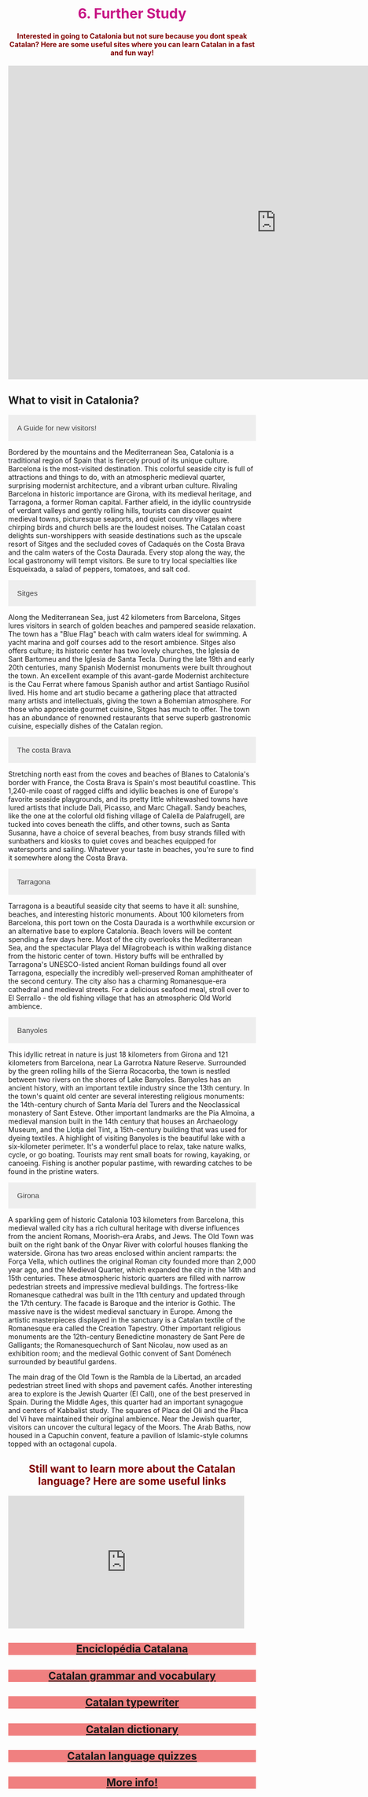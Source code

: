 <h1 style="color:mediumvioletred;" align="center">6. Further Study</h1>

<h4 style="color:maroon;" align="center">Interested in going to Catalonia but not sure because you dont speak Catalan? Here are some useful sites where you can learn Catalan in a fast and fun way!</h4>

<iframe src="https://h5p.org/h5p/embed/475462" width="1090" height="638" frameborder="0" allowfullscreen="allowfullscreen"></iframe><script src="https://h5p.org/sites/all/modules/h5p/library/js/h5p-resizer.js" charset="UTF-8"></script>




<html>
<head>
<meta name="viewport" content="width=device-width, initial-scale=1">
<style>
.accordion {
  background-color: #eee;
  color: #444;
  cursor: pointer;
  padding: 18px;
  width: 100%;
  border: none;
  text-align: left;
  outline: none;
  font-size: 15px;
  transition: 0.4s;
}

.active, .accordion:hover {
  background-color: #ccc; 
}

.panel {
  padding: 0 18px;
  display: none;
  background-color: white;
  overflow: hidden;
}
</style>
</head>
<body>

<h2>What to visit in Catalonia?</h2>

<button class="accordion">A Guide for new visitors!</button>
<div class="panel">
  <p>Bordered by the mountains and the Mediterranean Sea, Catalonia is a traditional region of Spain that is fiercely proud of its unique culture. Barcelona is the most-visited destination. This colorful seaside city is full of attractions and things to do, with an atmospheric medieval quarter, surprising modernist architecture, and a vibrant urban culture. Rivaling Barcelona in historic importance are Girona, with its medieval heritage, and Tarragona, a former Roman capital. Farther afield, in the idyllic countryside of verdant valleys and gently rolling hills, tourists can discover quaint medieval towns, picturesque seaports, and quiet country villages where chirping birds and church bells are the loudest noises. The Catalan coast delights sun-worshippers with seaside destinations such as the upscale resort of Sitges and the secluded coves of Cadaqués on the Costa Brava and the calm waters of the Costa Daurada. Every stop along the way, the local gastronomy will tempt visitors. Be sure to try local specialties like Esqueixada, a salad of peppers, tomatoes, and salt cod.</p></div>

<button class="accordion">Sitges</button>
<div class="panel">
  <p>Along the Mediterranean Sea, just 42 kilometers from Barcelona, Sitges lures visitors in search of golden beaches and pampered seaside relaxation. The town has a "Blue Flag" beach with calm waters ideal for swimming. A yacht marina and golf courses add to the resort ambience. Sitges also offers culture; its historic center has two lovely churches, the Iglesia de Sant Bartomeu and the Iglesia de Santa Tecla. During the late 19th and early 20th centuries, many Spanish Modernist monuments were built throughout the town. An excellent example of this avant-garde Modernist architecture is the Cau Ferrat where famous Spanish author and artist Santiago Rusiñol lived. His home and art studio became a gathering place that attracted many artists and intellectuals, giving the town a Bohemian atmosphere. For those who appreciate gourmet cuisine, Sitges has much to offer. The town has an abundance of renowned restaurants that serve superb gastronomic cuisine, especially dishes of the Catalan region.</p></div>

<button class="accordion">The costa Brava</button>
<div class="panel">
  <p>Stretching north east from the coves and beaches of Blanes to Catalonia's border with France, the Costa Brava is Spain's most beautiful coastline. This 1,240-mile coast of ragged cliffs and idyllic beaches is one of Europe's favorite seaside playgrounds, and its pretty little whitewashed towns have lured artists that include Dali, Picasso, and Marc Chagall. Sandy beaches, like the one at the colorful old fishing village of Calella de Palafrugell, are tucked into coves beneath the cliffs, and other towns, such as Santa Susanna, have a choice of several beaches, from busy strands filled with sunbathers and kiosks to quiet coves and beaches equipped for watersports and sailing. Whatever your taste in beaches, you're sure to find it somewhere along the Costa Brava.</p></div>
  

<button class="accordion">Tarragona</button>
<div class="panel">
  <p>Tarragona is a beautiful seaside city that seems to have it all: sunshine, beaches, and interesting historic monuments. About 100 kilometers from Barcelona, this port town on the Costa Daurada is a worthwhile excursion or an alternative base to explore Catalonia. Beach lovers will be content spending a few days here. Most of the city overlooks the Mediterranean Sea, and the spectacular Playa del Milagrobeach is within walking distance from the historic center of town. History buffs will be enthralled by Tarragona's UNESCO-listed ancient Roman buildings found all over Tarragona, especially the incredibly well-preserved Roman amphitheater of the second century. The city also has a charming Romanesque-era cathedral and medieval streets. For a delicious seafood meal, stroll over to El Serrallo - the old fishing village that has an atmospheric Old World ambience.</p></div>
  

<button class="accordion">Banyoles</button>
<div class="panel">
  <p>This idyllic retreat in nature is just 18 kilometers from Girona and 121 kilometers from Barcelona, near La Garrotxa Nature Reserve. Surrounded by the green rolling hills of the Sierra Rocacorba, the town is nestled between two rivers on the shores of Lake Banyoles. Banyoles has an ancient history, with an important textile industry since the 13th century. In the town's quaint old center are several interesting religious monuments: the 14th-century church of Santa María del Turers and the Neoclassical monastery of Sant Esteve. Other important landmarks are the Pia Almoina, a medieval mansion built in the 14th century that houses an Archaeology Museum, and the Llotja del Tint, a 15th-century building that was used for dyeing textiles. A highlight of visiting Banyoles is the beautiful lake with a six-kilometer perimeter. It's a wonderful place to relax, take nature walks, cycle, or go boating. Tourists may rent small boats for rowing, kayaking, or canoeing. Fishing is another popular pastime, with rewarding catches to be found in the pristine waters.</p></div>
  
<button class="accordion">Girona</button>
<div class="panel">
  <p>A sparkling gem of historic Catalonia 103 kilometers from Barcelona, this medieval walled city has a rich cultural heritage with diverse influences from the ancient Romans, Moorish-era Arabs, and Jews. The Old Town was built on the right bank of the Onyar River with colorful houses flanking the waterside. Girona has two areas enclosed within ancient ramparts: the Força Vella, which outlines the original Roman city founded more than 2,000 year ago, and the Medieval Quarter, which expanded the city in the 14th and 15th centuries. These atmospheric historic quarters are filled with narrow pedestrian streets and impressive medieval buildings. The fortress-like Romanesque cathedral was built in the 11th century and updated through the 17th century. The facade is Baroque and the interior is Gothic. The massive nave is the widest medieval sanctuary in Europe. Among the artistic masterpieces displayed in the sanctuary is a Catalan textile of the Romanesque era called the Creation Tapestry. Other important religious monuments are the 12th-century Benedictine monastery de Sant Pere de Galligants; the Romanesquechurch of Sant Nicolau, now used as an exhibition room; and the medieval Gothic convent of Sant Doménech surrounded by beautiful gardens.

The main drag of the Old Town is the Rambla de la Libertad, an arcaded pedestrian street lined with shops and pavement cafés. Another interesting area to explore is the Jewish Quarter (El Call), one of the best preserved in Spain. During the Middle Ages, this quarter had an important synagogue and centers of Kabbalist study. The squares of Placa del Oli and the Placa del Vi have maintained their original ambience. Near the Jewish quarter, visitors can uncover the cultural legacy of the Moors. The Arab Baths, now housed in a Capuchin convent, feature a pavilion of Islamic-style columns topped with an octagonal cupola.</p></div>
  

<script>
var acc = document.getElementsByClassName("accordion");
var i;

for (i = 0; i < acc.length; i++) {
  acc[i].addEventListener("click", function() {
    this.classList.toggle("active");
    var panel = this.nextElementSibling;
    if (panel.style.display === "block") {
      panel.style.display = "none";
    } else {
      panel.style.display = "block";
    }
  });
}
</script>

</body>
</html>


<h2 style="color:maroon;" align="center">Still want to learn more about the Catalan language? Here are some useful links</h2>

<iframe src="https://giphy.com/embed/3ohze0rInvQnLY7ghW" width="480" height="270" frameBorder="0" class="giphy-embed" allowFullScreen></iframe>


<center><h2 style="background-color:lightcoral;"><a href="http://www.diccionari.cat">Enciclopédia Catalana</a></h2></center>

<center><h2 style="background-color:lightcoral;"><a href="http://mylanguages.org/learn_catalan.php">Catalan grammar and vocabulary</a></h2></center>

<center><h2 style="background-color:lightcoral;"><a href="https://dictionary.cambridge.org/dictionary/english-catalan/typewriter"> Catalan typewriter</a></h2></center>

<center><h2 style="background-color:lightcoral;"><a href="http://www.etranslator.ro/catalan-english-online-dictionary.php">Catalan dictionary</a></h2></center>

<center><h2 style="background-color:lightcoral;"><a href="https://www.transparent.com/learn-catalan/quizzes/lotw-quizzes/">Catalan language quizzes</a></h2></center>

<center><h2 style="background-color:lightcoral;"><a href="https://www.bbc.co.uk/news/world-europe-20345071">More info!</a></h2></center>



